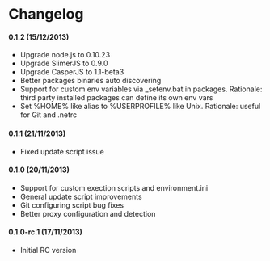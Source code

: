 # Changelog 

#### 0.1.2 (15/12/2013)

- Upgrade node.js to 0.10.23
- Upgrade SlimerJS to 0.9.0
- Upgrade CasperJS to 1.1-beta3
- Better packages binaries auto discovering
- Support for custom env variables via _setenv.bat in packages.
  Rationale: third party installed packages can define its own env vars
- Set %HOME% like alias to %USERPROFILE% like Unix. 
  Rationale: useful for Git and .netrc

#### 0.1.1 (21/11/2013)

- Fixed update script issue

#### 0.1.0 (20/11/2013)

- Support for custom exection scripts and environment.ini
- General update script improvements
- Git configuring script bug fixes
- Better proxy configuration and detection

#### 0.1.0-rc.1 (17/11/2013)

- Initial RC version
